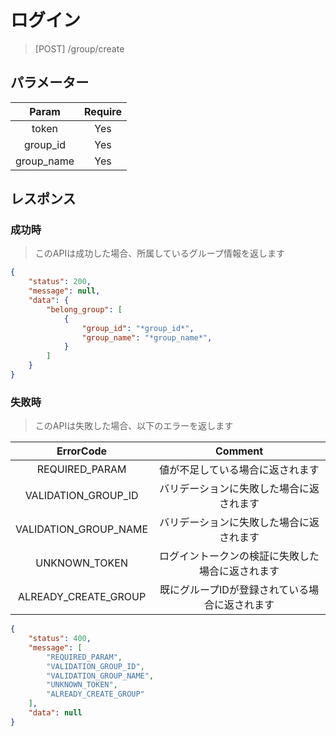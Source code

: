 # ログイン
> [POST] /group/create
## パラメーター

| Param | Require |
|:-:|:-:|
| token | Yes |
| group_id | Yes |
| group_name | Yes |
## レスポンス
### 成功時
> このAPIは成功した場合、所属しているグループ情報を返します
```JSON
{
    "status": 200,
    "message": null,
    "data": {
        "belong_group": [
            {
                "group_id": "*group_id*",
                "group_name": "*group_name*", 
            }
        ]
    }
}
```
### 失敗時
> このAPIは失敗した場合、以下のエラーを返します

| ErrorCode | Comment |
|:-:|:-:|
| REQUIRED_PARAM | 値が不足している場合に返されます |
| VALIDATION_GROUP_ID | バリデーションに失敗した場合に返されます |
| VALIDATION_GROUP_NAME | バリデーションに失敗した場合に返されます |
| UNKNOWN_TOKEN | ログイントークンの検証に失敗した場合に返されます |
| ALREADY_CREATE_GROUP | 既にグループIDが登録されている場合に返されます |
``` JSON
{
    "status": 400,
    "message": [
        "REQUIRED_PARAM",
        "VALIDATION_GROUP_ID",
        "VALIDATION_GROUP_NAME",
        "UNKNOWN_TOKEN",
        "ALREADY_CREATE_GROUP"
    ],
    "data": null
}
```